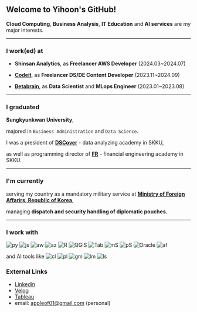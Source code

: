 ## Welcome to Yihoon's GitHub!

**Cloud Computing**, **Business Analysis**, **IT Education** and **AI services** are my major interests.

---

### I work(ed) at

- **Shinsan Analytics**, as **Freelancer AWS Developer** (2024.03~2024.07)
  
- **[Codeit](https://www.codeit.kr/)**, as **Freelancer DS/DE Content Developer** (2023.11~2024.09)

- **[Betabrain](https://www.betabrain.co.kr/)**, as **Data Scientist** and **MLops Engineer** (2023.01~2023.08)

---

### I graduated

**Sungkyunkwan University**,

majored in `Business Administration` and `Data Science`.

I was a president of **[DSCover](https://www.instagram.com/dscover_skku)** - data analyzing academy in SKKU,

 as well as programming director of **[FR](https://sites.google.com/view/financialrainmakers)** - financial engineering academy in SKKU.

---

### I'm currently
serving my country as a mandatory military service at **[Ministry of Foreign Affarirs, Republic of Korea](https://www.mofa.go.kr/eng/index.do)**,

managing **dispatch and security handling of diplomatic pouches.**

---

### I work with
![py](https://img.shields.io/badge/-Python-F9DA63)
![js](https://img.shields.io/badge/-Javascript-F8E138)
![aw](https://img.shields.io/badge/-AWS-F19E38)
![az](https://img.shields.io/badge/-Azure-5BAFE6)
![R](https://img.shields.io/badge/-R-88A8D3)
![QGIS](https://img.shields.io/badge/-QGIS-96AE40)
![Tab](https://img.shields.io/badge/-Tableau-3B70A3)
![mS](https://img.shields.io/badge/-mySQL-32738C)
![pS](https://img.shields.io/badge/-postgreSQL-3E668F)
![Oracle](https://img.shields.io/badge/-OracleDB-EA3323)
![af](https://img.shields.io/badge/-Airflow-377884)

and AI tools like
![cl](https://img.shields.io/badge/-Claude-C6785B)
![pl](https://img.shields.io/badge/-Perplexity-3E7988)
![gm](https://img.shields.io/badge/-Gemini-3E84E8)
![lm](https://img.shields.io/badge/-NotebookLM-222222)
![ls](https://img.shields.io/badge/-LMstudio-6362D7)







### External Links
* [Linkedin](https://www.linkedin.com/in/yihoon-j/)
* [Velog](https://velog.io/@appleof01/posts)
* [Tableau](https://public.tableau.com/app/profile/yihoon)
* email: appleof01@gmail.com (personal)
